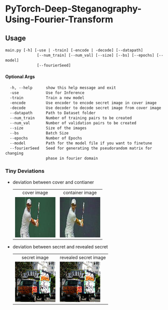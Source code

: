 # PyTorch-Deep-Steganography-Using-Fourier-Transform

## Usage
```
main.py [-h] [-use | -train] [-encode | -decode] [--datapath]
              [--num_train] [--num_val] [--size] [--bs] [--epochs] [--model]
              [--fourierSeed]
```

#### Optional Args
```
  -h, --help      show this help message and exit
  -use            Use for Inference
  -train          Train a new model
  -encode         Use encoder to encode secret image in cover image
  -decode         Use decoder to decode secret image from cover image
  --datapath      Path to Dataset folder
  --num_train     Number of training pairs to be created
  --num_val       Number of validation pairs to be created
  --size          Size of the images
  --bs            Batch Size
  --epochs        Number of Epochs
  --model         Path for the model file if you want to finetune
  --fourierSeed   Seed for generating the pseudorandom matrix for changing
                  phase in fourier domain
```
### Tiny Deviations 
* deviation between cover and contianer 
  <table align='center'>
  <tr align='center'>
  <td> cover image </td>
  <td> container image </td>
  </tr>
  <tr>
  <td><img src = 'results/cover.jpeg'>
  <td><img src = 'results/container.jpeg'>
  </tr>
  </table>



* deviation between secret and revealed secret 
  <table align='center'>
  <tr align='center'>
  <td> secret image </td>
  <td> revealed secret image </td>
  </tr>
  <tr>
  <td><img src = 'results/secret.png'>
  <td><img src = 'results/decoded.png'>
  </tr>
  </table>